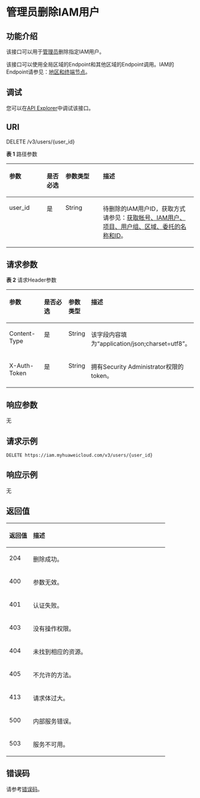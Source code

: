 # 管理员删除IAM用户<a name="iam_08_0009"></a>

## 功能介绍<a name="zh-cn_topic_0221482480_section134281915113213"></a>

该接口可以用于[管理员](https://support.huaweicloud.com/usermanual-iam/iam_01_0001.html)删除指定IAM用户。

该接口可以使用全局区域的Endpoint和其他区域的Endpoint调用。IAM的Endpoint请参见：[地区和终端节点](https://developer.huaweicloud.com/endpoint?IAM)。

## 调试<a name="section1345811561200"></a>

您可以在[API Explorer](https://apiexplorer.developer.huaweicloud.com/apiexplorer/doc?product=IAM&api=KeystoneDeleteUser)中调试该接口。

## URI<a name="zh-cn_topic_0221482480_section164303153323"></a>

DELETE /v3/users/\{user\_id\}

**表 1**  路径参数

<a name="zh-cn_topic_0221482480_table1743371511326"></a>
<table><thead align="left"><tr id="zh-cn_topic_0221482480_row2043211517322"><th class="cellrowborder" valign="top" width="20%" id="mcps1.2.5.1.1"><p id="zh-cn_topic_0221482480_p84341715203215"><a name="zh-cn_topic_0221482480_p84341715203215"></a><a name="zh-cn_topic_0221482480_p84341715203215"></a>参数</p>
</th>
<th class="cellrowborder" valign="top" width="10%" id="mcps1.2.5.1.2"><p id="zh-cn_topic_0221482480_p19435615103214"><a name="zh-cn_topic_0221482480_p19435615103214"></a><a name="zh-cn_topic_0221482480_p19435615103214"></a>是否必选</p>
</th>
<th class="cellrowborder" valign="top" width="20%" id="mcps1.2.5.1.3"><p id="zh-cn_topic_0221482480_p44362156324"><a name="zh-cn_topic_0221482480_p44362156324"></a><a name="zh-cn_topic_0221482480_p44362156324"></a>参数类型</p>
</th>
<th class="cellrowborder" valign="top" width="50%" id="mcps1.2.5.1.4"><p id="zh-cn_topic_0221482480_p043691523212"><a name="zh-cn_topic_0221482480_p043691523212"></a><a name="zh-cn_topic_0221482480_p043691523212"></a>描述</p>
</th>
</tr>
</thead>
<tbody><tr id="zh-cn_topic_0221482480_row4433171553211"><td class="cellrowborder" valign="top" width="20%" headers="mcps1.2.5.1.1 "><p id="zh-cn_topic_0221482480_p0437101523210"><a name="zh-cn_topic_0221482480_p0437101523210"></a><a name="zh-cn_topic_0221482480_p0437101523210"></a>user_id</p>
</td>
<td class="cellrowborder" valign="top" width="10%" headers="mcps1.2.5.1.2 "><p id="zh-cn_topic_0221482480_p154381215123210"><a name="zh-cn_topic_0221482480_p154381215123210"></a><a name="zh-cn_topic_0221482480_p154381215123210"></a>是</p>
</td>
<td class="cellrowborder" valign="top" width="20%" headers="mcps1.2.5.1.3 "><p id="zh-cn_topic_0221482480_p543971510323"><a name="zh-cn_topic_0221482480_p543971510323"></a><a name="zh-cn_topic_0221482480_p543971510323"></a>String</p>
</td>
<td class="cellrowborder" valign="top" width="50%" headers="mcps1.2.5.1.4 "><p id="zh-cn_topic_0221482480_p543911518325"><a name="zh-cn_topic_0221482480_p543911518325"></a><a name="zh-cn_topic_0221482480_p543911518325"></a>待删除的IAM用户ID，获取方式请参见：<a href="获取帐号-IAM用户-项目-用户组-区域-委托的名称和ID.md">获取帐号、IAM用户、项目、用户组、区域、委托的名称和ID</a>。</p>
</td>
</tr>
</tbody>
</table>

## 请求参数<a name="zh-cn_topic_0221482480_section74401515103212"></a>

**表 2**  请求Header参数

<a name="zh-cn_topic_0221482480_HeaderParameter"></a>
<table><thead align="left"><tr id="zh-cn_topic_0221482480_row944191513215"><th class="cellrowborder" valign="top" width="20%" id="mcps1.2.5.1.1"><p id="zh-cn_topic_0221482480_p13443201515323"><a name="zh-cn_topic_0221482480_p13443201515323"></a><a name="zh-cn_topic_0221482480_p13443201515323"></a>参数</p>
</th>
<th class="cellrowborder" valign="top" width="20%" id="mcps1.2.5.1.2"><p id="zh-cn_topic_0221482480_p14443515183218"><a name="zh-cn_topic_0221482480_p14443515183218"></a><a name="zh-cn_topic_0221482480_p14443515183218"></a>是否必选</p>
</th>
<th class="cellrowborder" valign="top" width="10%" id="mcps1.2.5.1.3"><p id="zh-cn_topic_0221482480_p104441159323"><a name="zh-cn_topic_0221482480_p104441159323"></a><a name="zh-cn_topic_0221482480_p104441159323"></a>参数类型</p>
</th>
<th class="cellrowborder" valign="top" width="50%" id="mcps1.2.5.1.4"><p id="zh-cn_topic_0221482480_p8445151520325"><a name="zh-cn_topic_0221482480_p8445151520325"></a><a name="zh-cn_topic_0221482480_p8445151520325"></a>描述</p>
</th>
</tr>
</thead>
<tbody><tr id="zh-cn_topic_0221482480_row444281563210"><td class="cellrowborder" valign="top" width="20%" headers="mcps1.2.5.1.1 "><p id="zh-cn_topic_0221482480_p15446121514320"><a name="zh-cn_topic_0221482480_p15446121514320"></a><a name="zh-cn_topic_0221482480_p15446121514320"></a>Content-Type</p>
</td>
<td class="cellrowborder" valign="top" width="20%" headers="mcps1.2.5.1.2 "><p id="zh-cn_topic_0221482480_p5446111593212"><a name="zh-cn_topic_0221482480_p5446111593212"></a><a name="zh-cn_topic_0221482480_p5446111593212"></a>是</p>
</td>
<td class="cellrowborder" valign="top" width="10%" headers="mcps1.2.5.1.3 "><p id="zh-cn_topic_0221482480_p20447715193212"><a name="zh-cn_topic_0221482480_p20447715193212"></a><a name="zh-cn_topic_0221482480_p20447715193212"></a>String</p>
</td>
<td class="cellrowborder" valign="top" width="50%" headers="mcps1.2.5.1.4 "><p id="zh-cn_topic_0221482480_p1744871511328"><a name="zh-cn_topic_0221482480_p1744871511328"></a><a name="zh-cn_topic_0221482480_p1744871511328"></a>该字段内容填为“application/json;charset=utf8”。</p>
</td>
</tr>
<tr id="zh-cn_topic_0221482480_row5442141510324"><td class="cellrowborder" valign="top" width="20%" headers="mcps1.2.5.1.1 "><p id="zh-cn_topic_0221482480_p6449171543214"><a name="zh-cn_topic_0221482480_p6449171543214"></a><a name="zh-cn_topic_0221482480_p6449171543214"></a>X-Auth-Token</p>
</td>
<td class="cellrowborder" valign="top" width="20%" headers="mcps1.2.5.1.2 "><p id="zh-cn_topic_0221482480_p11449915173212"><a name="zh-cn_topic_0221482480_p11449915173212"></a><a name="zh-cn_topic_0221482480_p11449915173212"></a>是</p>
</td>
<td class="cellrowborder" valign="top" width="10%" headers="mcps1.2.5.1.3 "><p id="zh-cn_topic_0221482480_p6450111514322"><a name="zh-cn_topic_0221482480_p6450111514322"></a><a name="zh-cn_topic_0221482480_p6450111514322"></a>String</p>
</td>
<td class="cellrowborder" valign="top" width="50%" headers="mcps1.2.5.1.4 "><p id="zh-cn_topic_0221482480_p945151523214"><a name="zh-cn_topic_0221482480_p945151523214"></a><a name="zh-cn_topic_0221482480_p945151523214"></a>拥有Security Administrator权限的token。</p>
</td>
</tr>
</tbody>
</table>

## 响应参数<a name="zh-cn_topic_0221482480_section19451181523214"></a>

无

## 请求示例<a name="zh-cn_topic_0221482480_section445231517326"></a>

```
DELETE https://iam.myhuaweicloud.com/v3/users/{user_id}
```

## 响应示例<a name="zh-cn_topic_0221482480_section54551115163219"></a>

无

## 返回值<a name="zh-cn_topic_0221482480_section545641517327"></a>

<a name="zh-cn_topic_0221482480_table2449"></a>
<table><thead align="left"><tr id="zh-cn_topic_0221482480_row16458151523214"><th class="cellrowborder" valign="top" width="15%" id="mcps1.1.3.1.1"><p id="zh-cn_topic_0221482480_p204591715193213"><a name="zh-cn_topic_0221482480_p204591715193213"></a><a name="zh-cn_topic_0221482480_p204591715193213"></a>返回值</p>
</th>
<th class="cellrowborder" valign="top" width="85%" id="mcps1.1.3.1.2"><p id="zh-cn_topic_0221482480_p14601157327"><a name="zh-cn_topic_0221482480_p14601157327"></a><a name="zh-cn_topic_0221482480_p14601157327"></a>描述</p>
</th>
</tr>
</thead>
<tbody><tr id="zh-cn_topic_0221482480_row2458415183214"><td class="cellrowborder" valign="top" width="15%" headers="mcps1.1.3.1.1 "><p id="zh-cn_topic_0221482480_p12460151543216"><a name="zh-cn_topic_0221482480_p12460151543216"></a><a name="zh-cn_topic_0221482480_p12460151543216"></a>204</p>
</td>
<td class="cellrowborder" valign="top" width="85%" headers="mcps1.1.3.1.2 "><p id="zh-cn_topic_0221482480_p194617155321"><a name="zh-cn_topic_0221482480_p194617155321"></a><a name="zh-cn_topic_0221482480_p194617155321"></a>删除成功。</p>
</td>
</tr>
<tr id="zh-cn_topic_0221482480_row1458715173214"><td class="cellrowborder" valign="top" width="15%" headers="mcps1.1.3.1.1 "><p id="zh-cn_topic_0221482480_p1246241516324"><a name="zh-cn_topic_0221482480_p1246241516324"></a><a name="zh-cn_topic_0221482480_p1246241516324"></a>400</p>
</td>
<td class="cellrowborder" valign="top" width="85%" headers="mcps1.1.3.1.2 "><p id="zh-cn_topic_0221482480_p204622159325"><a name="zh-cn_topic_0221482480_p204622159325"></a><a name="zh-cn_topic_0221482480_p204622159325"></a>参数无效。</p>
</td>
</tr>
<tr id="zh-cn_topic_0221482480_row1145831515325"><td class="cellrowborder" valign="top" width="15%" headers="mcps1.1.3.1.1 "><p id="zh-cn_topic_0221482480_p5463181523219"><a name="zh-cn_topic_0221482480_p5463181523219"></a><a name="zh-cn_topic_0221482480_p5463181523219"></a>401</p>
</td>
<td class="cellrowborder" valign="top" width="85%" headers="mcps1.1.3.1.2 "><p id="zh-cn_topic_0221482480_p64645155323"><a name="zh-cn_topic_0221482480_p64645155323"></a><a name="zh-cn_topic_0221482480_p64645155323"></a>认证失败。</p>
</td>
</tr>
<tr id="zh-cn_topic_0221482480_row4458101517320"><td class="cellrowborder" valign="top" width="15%" headers="mcps1.1.3.1.1 "><p id="zh-cn_topic_0221482480_p54656153324"><a name="zh-cn_topic_0221482480_p54656153324"></a><a name="zh-cn_topic_0221482480_p54656153324"></a>403</p>
</td>
<td class="cellrowborder" valign="top" width="85%" headers="mcps1.1.3.1.2 "><p id="zh-cn_topic_0221482480_p34664150322"><a name="zh-cn_topic_0221482480_p34664150322"></a><a name="zh-cn_topic_0221482480_p34664150322"></a>没有操作权限。</p>
</td>
</tr>
<tr id="zh-cn_topic_0221482480_row1145819151326"><td class="cellrowborder" valign="top" width="15%" headers="mcps1.1.3.1.1 "><p id="zh-cn_topic_0221482480_p4467191563217"><a name="zh-cn_topic_0221482480_p4467191563217"></a><a name="zh-cn_topic_0221482480_p4467191563217"></a>404</p>
</td>
<td class="cellrowborder" valign="top" width="85%" headers="mcps1.1.3.1.2 "><p id="zh-cn_topic_0221482480_p20468615123220"><a name="zh-cn_topic_0221482480_p20468615123220"></a><a name="zh-cn_topic_0221482480_p20468615123220"></a>未找到相应的资源。</p>
</td>
</tr>
<tr id="zh-cn_topic_0221482480_row1945814158324"><td class="cellrowborder" valign="top" width="15%" headers="mcps1.1.3.1.1 "><p id="zh-cn_topic_0221482480_p2468151514327"><a name="zh-cn_topic_0221482480_p2468151514327"></a><a name="zh-cn_topic_0221482480_p2468151514327"></a>405</p>
</td>
<td class="cellrowborder" valign="top" width="85%" headers="mcps1.1.3.1.2 "><p id="zh-cn_topic_0221482480_p646991543213"><a name="zh-cn_topic_0221482480_p646991543213"></a><a name="zh-cn_topic_0221482480_p646991543213"></a>不允许的方法。</p>
</td>
</tr>
<tr id="zh-cn_topic_0221482480_row144586156321"><td class="cellrowborder" valign="top" width="15%" headers="mcps1.1.3.1.1 "><p id="zh-cn_topic_0221482480_p13470111553216"><a name="zh-cn_topic_0221482480_p13470111553216"></a><a name="zh-cn_topic_0221482480_p13470111553216"></a>413</p>
</td>
<td class="cellrowborder" valign="top" width="85%" headers="mcps1.1.3.1.2 "><p id="zh-cn_topic_0221482480_p1447013156324"><a name="zh-cn_topic_0221482480_p1447013156324"></a><a name="zh-cn_topic_0221482480_p1447013156324"></a>请求体过大。</p>
</td>
</tr>
<tr id="zh-cn_topic_0221482480_row1945821518322"><td class="cellrowborder" valign="top" width="15%" headers="mcps1.1.3.1.1 "><p id="zh-cn_topic_0221482480_p44711615193211"><a name="zh-cn_topic_0221482480_p44711615193211"></a><a name="zh-cn_topic_0221482480_p44711615193211"></a>500</p>
</td>
<td class="cellrowborder" valign="top" width="85%" headers="mcps1.1.3.1.2 "><p id="zh-cn_topic_0221482480_p2047201510321"><a name="zh-cn_topic_0221482480_p2047201510321"></a><a name="zh-cn_topic_0221482480_p2047201510321"></a>内部服务错误。</p>
</td>
</tr>
<tr id="zh-cn_topic_0221482480_row945818157323"><td class="cellrowborder" valign="top" width="15%" headers="mcps1.1.3.1.1 "><p id="zh-cn_topic_0221482480_p104722154323"><a name="zh-cn_topic_0221482480_p104722154323"></a><a name="zh-cn_topic_0221482480_p104722154323"></a>503</p>
</td>
<td class="cellrowborder" valign="top" width="85%" headers="mcps1.1.3.1.2 "><p id="zh-cn_topic_0221482480_p44736156323"><a name="zh-cn_topic_0221482480_p44736156323"></a><a name="zh-cn_topic_0221482480_p44736156323"></a>服务不可用。</p>
</td>
</tr>
</tbody>
</table>

## 错误码<a name="zh-cn_topic_0221482480_section1647481563212"></a>

请参考[错误码](错误码.md)。

